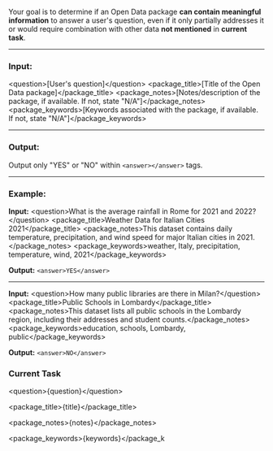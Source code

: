 Your goal is to determine if an Open Data package **can contain meaningful information** to answer a user's question, even if it only partially addresses it or would require combination with other data **not mentioned** in **current task**.

-----

### Input:

\<question\>\[User's question]\</question\>
\<package\_title\>\[Title of the Open Data package]\</package\_title\>
\<package\_notes\>\[Notes/description of the package, if available. If not, state "N/A"]\</package\_notes\>
\<package\_keywords\>\[Keywords associated with the package, if available. If not, state "N/A"]\</package\_keywords\>

-----

### Output:

Output only "YES" or "NO" within `<answer></answer>` tags.

-----

### Example:

**Input:**
\<question\>What is the average rainfall in Rome for 2021 and 2022?\</question\>
\<package\_title\>Weather Data for Italian Cities 2021\</package\_title\>
\<package\_notes\>This dataset contains daily temperature, precipitation, and wind speed for major Italian cities in 2021.\</package\_notes\>
\<package\_keywords\>weather, Italy, precipitation, temperature, wind, 2021\</package\_keywords\>

**Output:**
`<answer>YES</answer>`

-----

**Input:**
\<question\>How many public libraries are there in Milan?\</question\>
\<package\_title\>Public Schools in Lombardy\</package\_title\>
\<package\_notes\>This dataset lists all public schools in the Lombardy region, including their addresses and student counts.\</package\_notes\>
\<package\_keywords\>education, schools, Lombardy, public\</package\_keywords\>

**Output:**
`<answer>NO</answer>`


### Current Task

\<question\>{question}\</question\>

\<package\_title\>{title}</package\_title\>

\<package\_notes\>{notes}\</package\_notes\>

\<package\_keywords\>{keywords}\</package\_k
